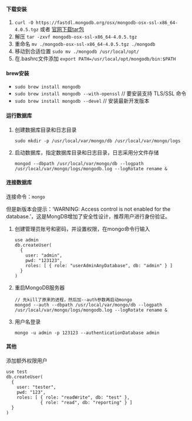 #### 下载安装

1. `curl -O https://fastdl.mongodb.org/osx/mongodb-osx-ssl-x86_64-4.0.5.tgz` 或者 [官网下载tar包](https://www.mongodb.com/dr/fastdl.mongodb.org/osx/mongodb-osx-ssl-x86_64-4.0.5.tgz/download) 
2. 解压 `tar -zxvf mongodb-osx-ssl-x86_64-4.0.5.tgz`
3. 重命名 `mv ./mongodb-osx-ssl-x86_64-4.0.5.tgz ./mongodb`
4. 移动到合适位置 `sudo mv ./mongodb /usr/local/opt/`
5. 在.bashrc文件添加 `export PATH=/usr/local/opt/mongodb/bin:$PATH`

#### brew安装
- `sudo brew install mongodb`
- `sudo brew install mongodb --with-openssl` // 要安装支持 TLS/SSL 命令
- `sudo brew install mongodb --devel` // 安装最新开发版本

#### 运行数据库

1. 创建数据库目录和日志目录

	`sudo mkdir -p /usr/local/var/mongo/db /usr/local/var/mongo/logs`
	
2. 启动数据库，指定数据库目录和日志目录，日志采用分文件存储

	`mongod --dbpath /usr/local/var/mongo/db --logpath /usr/local/var/mongo/logs/mongodb.log --logRotate rename &`

#### 连接数据库

连接命令：`mongo`

但是新版本会提示：‘WARNING: Access control is not enabled for the database.’，这是MongDB增加了安全性设计，推荐用户进行身份验证。

1. 创建管理员账号和密码，并设置权限，在mongo命令行输入

	```
	use admin
	db.createUser(
	  {
	    user: "admin",
	    pwd: "123123",
	    roles: [ { role: "userAdminAnyDatabase", db: "admin" } ]
	  }
	)
	```

2. 重启MongoDB服务器
	
	```
	// 先kill了原来的进程，然后加--auth参数再启动mongo
	mongod --auth --dbpath /usr/local/var/mongo/db --logpath /usr/local/var/mongo/logs/mongodb.log --logRotate rename &
	```

3. 用户名登录

	`mongo -u admin -p 123123 --authenticationDatabase admin`

#### 其他

添加额外权限用户

```
use test
db.createUser(
  {
    user: "tester",
    pwd: "123",
    roles: [ { role: "readWrite", db: "test" },
             { role: "read", db: "reporting" } ]
  }
)
```


